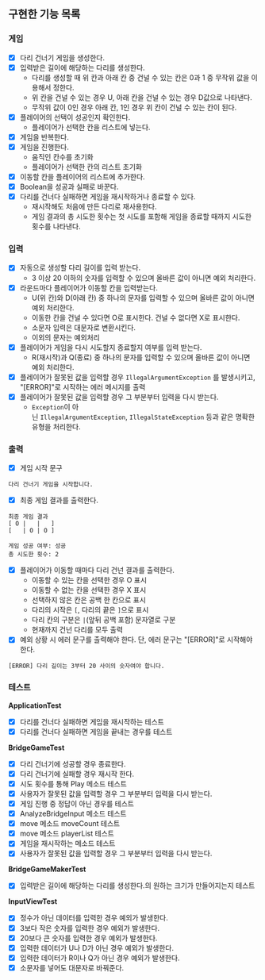 ## 구현한 기능 목록

### 게임

- [x]  다리 건너기 게임을 생성한다.
- [x]  입력받은 길이에 해당하는 다리를 생성한다.
    - 다리를 생성할 때 위 칸과 아래 칸 중 건널 수 있는 칸은 0과 1 중 무작위 값을 이용해서 정한다.
    - 위 칸을 건널 수 있는 경우 U, 아래 칸을 건널 수 있는 경우 D값으로 나타낸다.
    - 무작위 값이 0인 경우 아래 칸, 1인 경우 위 칸이 건널 수 있는 칸이 된다.
- [x]  플레이어의 선택이 성공인지 확인한다.
    - 플레이어가 선택한 칸을 리스트에 넣는다.
- [x]  게임을 반복한다.
- [x]  게임을 진행한다.
    - 움직인 칸수를 초기화
    - 플레이어가 선택한 칸의 리스트 초기화
- [x]  이동할 칸을 플레이어의 리스트에 추가한다.
- [x]  Boolean을 성공과 실패로 바꾼다.
- [x]  다리를 건너다 실패하면 게임을 재시작하거나 종료할 수 있다.
    - 재시작해도 처음에 만든 다리로 재사용한다.
    - 게임 결과의 총 시도한 횟수는 첫 시도를 포함해 게임을 종료할 때까지 시도한 횟수를 나타낸다.

### 입력

- [x]  자동으로 생성할 다리 길이를 입력 받는다.
    - 3 이상 20 이하의 숫자를 입력할 수 있으며 올바른 값이 아니면 예외 처리한다.
- [x]  라운드마다 플레이어가 이동할 칸을 입력받는다.
    - U(위 칸)와 D(아래 칸) 중 하나의 문자를 입력할 수 있으며 올바른 값이 아니면 예외 처리한다.
    - 이동한 칸을 건널 수 있다면 O로 표시한다. 건널 수 없다면 X로 표시한다.
    - 소문자 입력은 대문자로 변환시킨다.
    - 이외의 문자는 예외처리
- [x]  플레이어가 게임을 다시 시도할지 종료할지 여부를 입력 받는다.
    - R(재시작)과 Q(종료) 중 하나의 문자를 입력할 수 있으며 올바른 값이 아니면 예외 처리한다.
- [x]  플레이어가 잘못된 값을 입력할 경우 `IllegalArgumentException`
  를 발생시키고, "[ERROR]"로 시작하는 에러 메시지를 출력
- [x]  플레이어가 잘못된 값을 입력할 경우 그 부분부터 입력을 다시 받는다.
    - `Exception`이 아닌 `IllegalArgumentException`, `IllegalStateException` 등과 같은 명확한 유형을 처리한다.

### 출력

- [x]  게임 시작 문구

```
다리 건너기 게임을 시작합니다.
```

- [x]  최종 게임 결과를 출력한다.

```
최종 게임 결과
[ O |   |   ]
[   | O | O ]

게임 성공 여부: 성공
총 시도한 횟수: 2
```

- [x]  플레이어가 이동할 때마다 다리 건넌 결과를 출력한다.
    - 이동할 수 있는 칸을 선택한 경우 O 표시
    - 이동할 수 없는 칸을 선택한 경우 X 표시
    - 선택하지 않은 칸은 공백 한 칸으로 표시
    - 다리의 시작은 `[`, 다리의 끝은 `]`으로 표시
    - 다리 칸의 구분은 `|`(앞뒤 공백 포함) 문자열로 구분
    - 현재까지 건넌 다리를 모두 출력
- [x]  예외 상황 시 에러 문구를 출력해야 한다. 단, 에러 문구는 "[ERROR]"로 시작해야 한다.

```
[ERROR] 다리 길이는 3부터 20 사이의 숫자여야 합니다.
```

### 테스트

**ApplicationTest**

- [x]  다리를 건너다 실패하면 게임을 재시작하는 테스트
- [x]  다리를 건너다 실패하면 게임을 끝내는 경우를 테스트

**BridgeGameTest**

- [x]  다리 건너기에 성공할 경우 종료한다.
- [x]  다리 건너기에 실패할 경우 재시작 한다.
- [x]  시도 횟수를 통해 Play 메소드 테스트
- [x]  사용자가 잘못된 값을 입력할 경우 그 부분부터 입력을 다시 받는다.
- [x]  게임 진행 중 정답이 아닌 경우를 테스트
- [x]  AnalyzeBridgeInput 메소드 테스트
- [x]  move 메소드 moveCount 테스트
- [x]  move 메소드 playerList 테스트
- [x]  게임을 재시작하는 메소드 테스트
- [x]  사용자가 잘못된 값을 입력할 경우 그 부분부터 입력을 다시 받는다.

**BridgeGameMakerTest**

- [x]  입력받은 길이에 해당하는 다리를 생성한다.의 원하는 크기가 만들어지는지 테스트

**InputViewTest**

- [x]  정수가 아닌 데이터를 입력한 경우 예외가 발생한다.
- [x]  3보다 작은 숫자를 입력한 경우 예외가 발생한다.
- [x]  20보다 큰 숫자를 입력한 경우 예외가 발생한다.
- [x]  입력한 데이터가 U나 D가 아닌 경우 예외가 발생한다.
- [x]  입력한 데이터가 R이나 Q가 아닌 경우 예외가 발생한다.
- [x]  소문자를 넣어도 대문자로 바꿔준다.